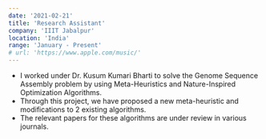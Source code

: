 ```yaml
---
date: '2021-02-21'
title: 'Research Assistant'
company: 'IIIT Jabalpur'
location: 'India'
range: 'January - Present'
# url: 'https://www.apple.com/music/'
---
```


- I worked under Dr. Kusum Kumari Bharti to solve the Genome Sequence Assembly problem by using Meta-Heuristics and Nature-Inspired Optimization Algorithms.
- Through this project, we have proposed a new meta-heuristic and modifications to 2 existing algorithms.
- The relevant papers for these algorithms are under review in various journals.
